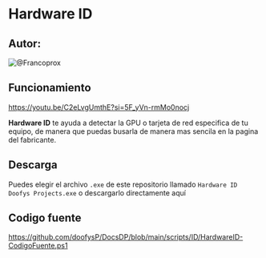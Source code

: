 # Hardware ID

## Autor:

![@Francoprox](https://discord-readme-card.ezzud.fr/?userid=655850542035238915)

## Funcionamiento

https://youtu.be/C2eLvgUmthE?si=5F_yVn-rmMo0nocj

**Hardware ID** te ayuda a detectar la GPU o tarjeta de red especifica de tu equipo, de manera que puedas busarla de manera mas sencila en la pagina del fabricante.

## Descarga

Puedes elegir el archivo `.exe` de este repositorio llamado `Hardware ID Doofys Projects.exe` o descargarlo directamente aquí

## Codigo fuente

https://github.com/doofysP/DocsDP/blob/main/scripts/ID/HardwareID-CodigoFuente.ps1